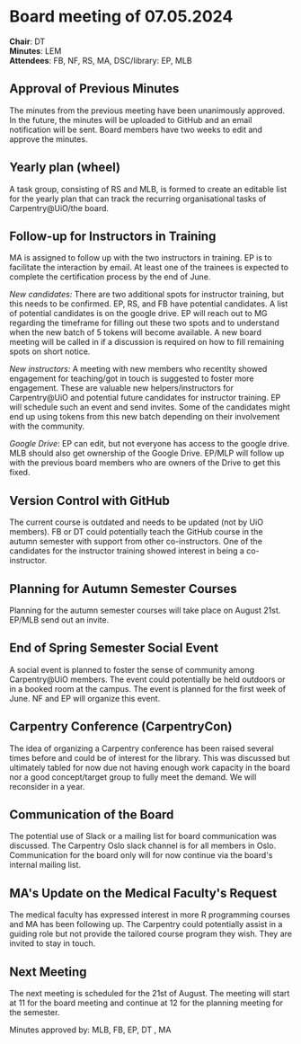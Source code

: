 # Board meeting of 07.05.2024

**Chair**: DT  
**Minutes**: LEM  
**Attendees**: FB, NF, RS, MA, DSC/library: EP, MLB

## Approval of Previous Minutes
The minutes from the previous meeting have been unanimously approved. In the future, the minutes will be uploaded to GitHub and an email notification will be sent. Board members have two weeks to edit and approve the minutes.

## Yearly plan (wheel)
A task group, consisting of RS and MLB, is formed to create an editable list for the yearly plan that can track the recurring organisational tasks of Carpentry@UiO/the board.

## Follow-up for Instructors in Training
MA is assigned to follow up with the two instructors in training. EP is to facilitate the interaction by email. 
At least one of the trainees is expected to complete the certification process by the end of June. 

*New candidates:*
There are two additional spots for instructor training, but this needs to be confirmed. EP, RS, and FB have potential candidates. A list of potential candidates is on the google drive.
EP will reach out to MG regarding the timeframe for filling out these two spots and to understand when the new batch of 5 tokens will become available. A new board meeting will be called in if a discussion is required on how to fill remaining spots on short notice. 

*New instructors:* A meeting with new members who recentlty showed engagement for teaching/got in touch is suggested to foster more engagement. These are valuable new helpers/instructors for Carpentry@UiO and potential future candidates for instructor training. EP will schedule such an event and send invites. Some of the candidates might end up using tokens from this new batch depending on their involvement with the community. 

*Google Drive*: EP can edit, but not everyone has access to the google drive. MLB should also get ownership of the Google Drive. EP/MLP will follow up with the previous board members who are owners of the Drive to get this fixed.

## Version Control with GitHub 
The current course is outdated and needs to be updated (not by UiO members). FB or DT could potentially teach the  GitHub course in the autumn semester with support from other co-instructors. One of the candidates for the instructor training showed interest in being a co-instructor.

## Planning for Autumn Semester Courses 
Planning for the autumn semester courses will take place on August 21st. EP/MLB send out an invite.

## End of Spring Semester Social Event
A social event is planned to foster the sense of community among Carpentry@UiO members. The event could potentially be held outdoors or in a booked room at the campus. The event is planned for the first week of June. NF and EP will organize this event.

## Carpentry Conference (CarpentryCon)  
The idea of organizing a Carpentry conference has been raised several times before and could be of interest for the library. This was discussed but ultimately tabled for now due not having enough work capacity in the board nor a good concept/target group to fully meet the demand. We will reconsider in a year. 

## Communication of the Board  
The potential use of Slack or a mailing list for board communication was discussed. The Carpentry Oslo slack channel is for all members in Oslo. Communication for the board only will for now continue via the board's internal mailing list.

## MA's Update on the Medical Faculty's Request
The medical faculty has expressed interest in more R programming courses and MA has been following up. The Carpentry could potentially assist in a guiding role but not provide the tailored course program they wish. They are invited to stay in touch.
   
## **Next Meeting**  
The next meeting is scheduled for the 21st of August. The meeting will start at 11 for the board meeting and continue at 12 for the planning meeting for the semester.

Minutes approved by:
MLB, FB, EP, DT , MA
